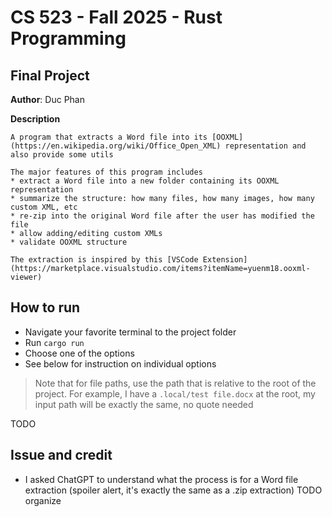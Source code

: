 # CS 523 - Fall 2025 - Rust Programming

## Final Project

**Author**: Duc Phan

**Description**

```
A program that extracts a Word file into its [OOXML](https://en.wikipedia.org/wiki/Office_Open_XML) representation and also provide some utils

The major features of this program includes
* extract a Word file into a new folder containing its OOXML representation
* summarize the structure: how many files, how many images, how many custom XML, etc
* re-zip into the original Word file after the user has modified the file
* allow adding/editing custom XMLs
* validate OOXML structure

The extraction is inspired by this [VSCode Extension](https://marketplace.visualstudio.com/items?itemName=yuenm18.ooxml-viewer)
```

## How to run

- Navigate your favorite terminal to the project folder
- Run `cargo run`
- Choose one of the options
- See below for instruction on individual options

> Note that for file paths, use the path that is relative to the root of the project. For example, I have a `.local/test file.docx` at the root, my input path will be exactly the same, no quote needed

TODO

## Issue and credit

- I asked ChatGPT to understand what the process is for a Word file extraction (spoiler alert, it's exactly the same as a .zip extraction)
  TODO organize
